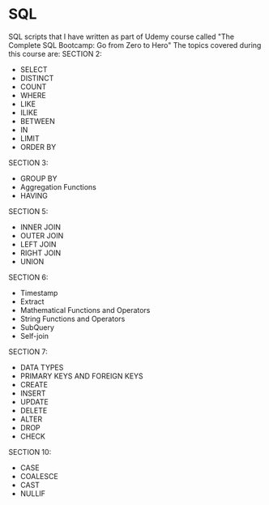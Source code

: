 # SQL
SQL scripts that I have written as part of Udemy course called "The Complete SQL Bootcamp: Go from Zero to Hero"
The topics covered during this course are:
SECTION 2:
  * SELECT
  * DISTINCT
  * COUNT
  * WHERE
  * LIKE
  * ILIKE
  * BETWEEN
  * IN
  * LIMIT
  * ORDER BY

SECTION 3:
  * GROUP BY
  * Aggregation Functions
  * HAVING

SECTION 5:
  * INNER JOIN
  * OUTER JOIN
  * LEFT JOIN
  * RIGHT JOIN
  * UNION

SECTION 6:
  * Timestamp
  * Extract
  * Mathematical Functions and Operators
  * String Functions and Operators
  * SubQuery
  * Self-join

SECTION 7:
  * DATA TYPES
  * PRIMARY KEYS AND FOREIGN KEYS
  * CREATE
  * INSERT
  * UPDATE
  * DELETE
  * ALTER
  * DROP
  * CHECK

SECTION 10:
  * CASE
  * COALESCE
  * CAST
  * NULLIF
